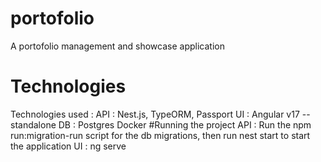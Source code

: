 # portofolio
A portofolio management and showcase application
# Technologies
Technologies used : 
API : Nest.js, TypeORM, Passport
UI : Angular v17 --standalone
DB : Postgres
Docker
#Running the project 
API : Run the npm run:migration-run script for the db migrations, then run nest start to start the application
UI : ng serve
